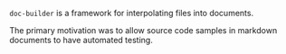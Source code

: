 `doc-builder` is a framework for interpolating files into documents.

The primary motivation was to allow source code samples in markdown documents
to have automated testing.
